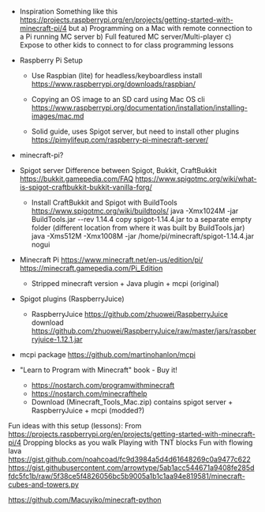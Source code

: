 
* Inspiration
  Something like this https://projects.raspberrypi.org/en/projects/getting-started-with-minecraft-pi/4 but
    a) Programming on a Mac with remote connection to a Pi running MC server
    b) Full featured MC server/Multi-player
    c) Expose to other kids to connect to for class programming lessons
* Raspberry Pi Setup
  * Use Raspbian (lite) for headless/keyboardless install https://www.raspberrypi.org/downloads/raspbian/

  * Copying an OS image to an SD card using Mac OS cli https://www.raspberrypi.org/documentation/installation/installing-images/mac.md
  * Solid guide, uses Spigot server, but need to install other plugins https://pimylifeup.com/raspberry-pi-minecraft-server/
* minecraft-pi?
* Spigot server
  Difference between Spigot, Bukkit, CraftBukkit
    https://bukkit.gamepedia.com/FAQ
    https://www.spigotmc.org/wiki/what-is-spigot-craftbukkit-bukkit-vanilla-forg/
  * Install CraftBukkit and Spigot with BuildTools https://www.spigotmc.org/wiki/buildtools/
  java -Xmx1024M -jar BuildTools.jar --rev 1.14.4
  copy spigot-1.14.4.jar to a separate empty folder (different location from where it was built by BuildTools.jar)
  java -Xms512M -Xmx1008M -jar /home/pi/minecraft/spigot-1.14.4.jar nogui


* Minecraft Pi https://www.minecraft.net/en-us/edition/pi/ https://minecraft.gamepedia.com/Pi_Edition
  * Stripped minecraft version + Java plugin + mcpi (original)
* Spigot plugins (RaspberryJuice)
  * RaspberryJuice https://github.com/zhuowei/RaspberryJuice
    download https://github.com/zhuowei/RaspberryJuice/raw/master/jars/raspberryjuice-1.12.1.jar


* mcpi package https://github.com/martinohanlon/mcpi
* "Learn to Program with Minecraft" book - Buy it!
  * https://nostarch.com/programwithminecraft
  * https://nostarch.com/minecrafthelp
  * Download (Minecraft_Tools_Mac.zip) contains spigot server + RaspberryJuice + mcpi (modded?)


Fun ideas with this setup (lessons):
  From https://projects.raspberrypi.org/en/projects/getting-started-with-minecraft-pi/4
    Dropping blocks as you walk
    Playing with TNT blocks
    Fun with flowing lava
  https://gist.github.com/noahcoad/fc9d3984a5d4d61648269c0a9477c622
  https://gist.githubusercontent.com/arrowtype/5ab1acc544671a9408fe285dfdc5fc1b/raw/5f38ce5f4826056bc5b9005a1b1c1aa94e819581/minecraft-cubes-and-towers.py


https://github.com/Macuyiko/minecraft-python
